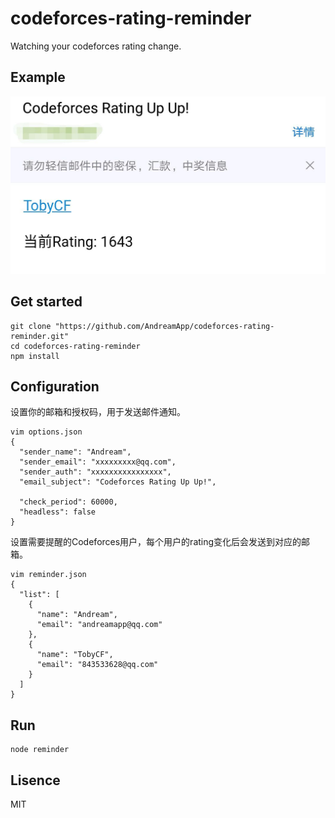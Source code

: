 # codeforces-rating-reminder

Watching your codeforces rating change.

## Example

![Example](https://github.com/AndreamApp/codeforces-rating-reminder/raw/master/screenshots/example.jpg)

## Get started

```shell
git clone "https://github.com/AndreamApp/codeforces-rating-reminder.git"
cd codeforces-rating-reminder
npm install
```

## Configuration

设置你的邮箱和授权码，用于发送邮件通知。

```shell
vim options.json
{
  "sender_name": "Andream",
  "sender_email": "xxxxxxxxx@qq.com",
  "sender_auth": "xxxxxxxxxxxxxxxx",
  "email_subject": "Codeforces Rating Up Up!",

  "check_period": 60000,
  "headless": false
}
```

设置需要提醒的Codeforces用户，每个用户的rating变化后会发送到对应的邮箱。

```shell
vim reminder.json
{
  "list": [
    {
      "name": "Andream",
      "email": "andreamapp@qq.com"
    },
    {
      "name": "TobyCF",
      "email": "843533628@qq.com"
    }
  ]
}
```

## Run

```shell
node reminder
```

## Lisence

MIT
